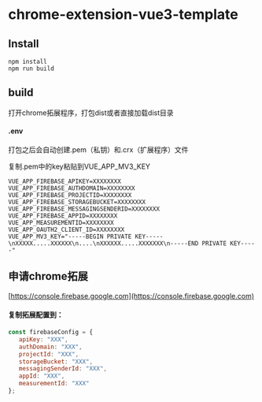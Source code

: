 
# chrome-extension-vue3-template

## Install
```
npm install
npm run build
```

## build

打开chrome拓展程序，打包dist或者直接加载dist目录


#### .env

打包之后会自动创建.pem（私钥）和.crx（扩展程序）文件

复制.pem中的key粘贴到VUE_APP_MV3_KEY

```
VUE_APP_FIREBASE_APIKEY=XXXXXXXX
VUE_APP_FIREBASE_AUTHDOMAIN=XXXXXXXX
VUE_APP_FIREBASE_PROJECTID=XXXXXXXX
VUE_APP_FIREBASE_STORAGEBUCKET=XXXXXXXX
VUE_APP_FIREBASE_MESSAGINGSENDERID=XXXXXXXX
VUE_APP_FIREBASE_APPID=XXXXXXXX
VUE_APP_MEASUREMENTID=XXXXXXXX
VUE_APP_OAUTH2_CLIENT_ID=XXXXXXXX
VUE_APP_MV3_KEY="-----BEGIN PRIVATE KEY-----\nXXXXX.....XXXXXX\n....\nXXXXXX.....XXXXXXX\n-----END PRIVATE KEY-----"
```

## 申请chrome拓展

[https://console.firebase.google.com](https://console.firebase.google.com)

#### 复制拓展配置到：

```js
const firebaseConfig = {
   apiKey: "XXX",
   authDomain: "XXX",
   projectId: "XXX",
   storageBucket: "XXX",
   messagingSenderId: "XXX",
   appId: "XXX",
   measurementId: "XXX"
};
```

